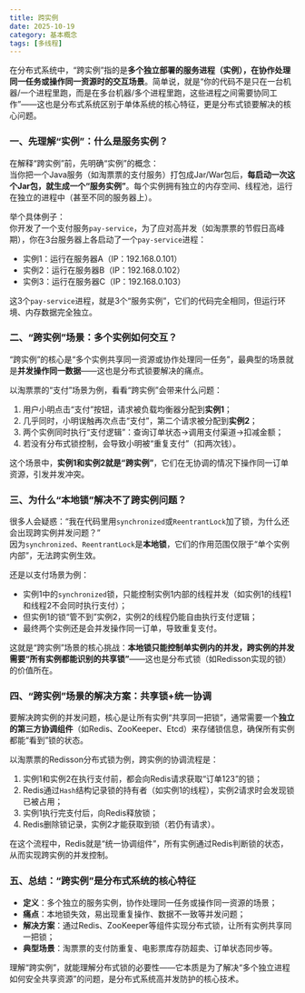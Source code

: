 ```yaml
---
title: 跨实例
date: 2025-10-19
category: 基本概念
tags: [多线程]
---
```


在分布式系统中，“跨实例”指的是**多个独立部署的服务进程（实例），在协作处理同一任务或操作同一资源时的交互场景**。简单说，就是“你的代码不是只在一台机器/一个进程里跑，而是在多台机器/多个进程里跑，这些进程之间需要协同工作”——这也是分布式系统区别于单体系统的核心特征，更是分布式锁要解决的核心问题。

### 一、先理解“实例”：什么是服务实例？
在解释“跨实例”前，先明确“实例”的概念：  
当你把一个Java服务（如淘票票的支付服务）打包成Jar/War包后，**每启动一次这个Jar包，就生成一个“服务实例”**。每个实例拥有独立的内存空间、线程池，运行在独立的进程中（甚至不同的服务器上）。

举个具体例子：  
你开发了一个支付服务`pay-service`，为了应对高并发（如淘票票的节假日高峰期），你在3台服务器上各启动了一个`pay-service`进程：
- 实例1：运行在服务器A（IP：192.168.0.101）
- 实例2：运行在服务器B（IP：192.168.0.102）
- 实例3：运行在服务器C（IP：192.168.0.103）

这3个`pay-service`进程，就是3个“服务实例”，它们的代码完全相同，但运行环境、内存数据完全独立。


### 二、“跨实例”场景：多个实例如何交互？
“跨实例”的核心是“多个实例共享同一资源或协作处理同一任务”，最典型的场景就是**并发操作同一数据**——这也是分布式锁要解决的痛点。

以淘票票的“支付”场景为例，看看“跨实例”会带来什么问题：
1. 用户小明点击“支付”按钮，请求被负载均衡器分配到**实例1**；
2. 几乎同时，小明误触再次点击“支付”，第二个请求被分配到**实例2**；
3. 两个实例同时执行“支付逻辑”：查询订单状态→调用支付渠道→扣减金额；
4. 若没有分布式锁控制，会导致小明被“重复支付”（扣两次钱）。

这个场景中，**实例1和实例2就是“跨实例”**，它们在无协调的情况下操作同一订单资源，引发并发冲突。


### 三、为什么“本地锁”解决不了跨实例问题？
很多人会疑惑：“我在代码里用`synchronized`或`ReentrantLock`加了锁，为什么还会出现跨实例并发问题？”  
因为`synchronized`、`ReentrantLock`是**本地锁**，它们的作用范围仅限于“单个实例内部”，无法跨实例生效。

还是以支付场景为例：
- 实例1中的`synchronized`锁，只能控制实例1内部的线程并发（如实例1的线程1和线程2不会同时执行支付）；
- 但实例1的锁“管不到”实例2，实例2的线程仍能自由执行支付逻辑；
- 最终两个实例还是会并发操作同一订单，导致重复支付。

这就是“跨实例”场景的核心挑战：**本地锁只能控制单实例内的并发，跨实例的并发需要“所有实例都能识别的共享锁”**——这也是分布式锁（如Redisson实现的锁）的价值所在。


### 四、“跨实例”场景的解决方案：共享锁+统一协调
要解决跨实例的并发问题，核心是让所有实例“共享同一把锁”，通常需要一个**独立的第三方协调组件**（如Redis、ZooKeeper、Etcd）来存储锁信息，确保所有实例都能“看到”锁的状态。

以淘票票的Redisson分布式锁为例，跨实例的协调流程是：
1. 实例1和实例2在执行支付前，都会向Redis请求获取“订单123”的锁；
2. Redis通过`Hash`结构记录锁的持有者（如实例1的线程），实例2请求时会发现锁已被占用；
3. 实例1执行完支付后，向Redis释放锁；
4. Redis删除锁记录，实例2才能获取到锁（若仍有请求）。

在这个流程中，Redis就是“统一协调组件”，所有实例通过Redis判断锁的状态，从而实现跨实例的并发控制。


### 五、总结：“跨实例”是分布式系统的核心特征
- **定义**：多个独立的服务实例，协作处理同一任务或操作同一资源的场景；
- **痛点**：本地锁失效，易出现重复操作、数据不一致等并发问题；
- **解决方案**：通过Redis、ZooKeeper等组件实现分布式锁，让所有实例共享同一把锁；
- **典型场景**：淘票票的支付防重复、电影票库存防超卖、订单状态同步等。

理解“跨实例”，就能理解分布式锁的必要性——它本质是为了解决“多个独立进程如何安全共享资源”的问题，是分布式系统高并发防护的核心技术。